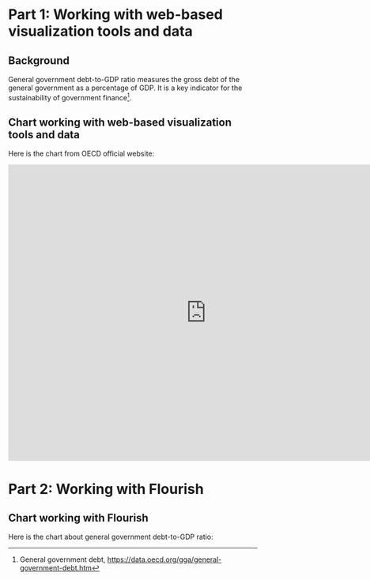 # Part 1: Working with web-based visualization tools and data
## Background
General government debt-to-GDP ratio measures the gross debt of the general government as a percentage of GDP. It is a key indicator for the sustainability of government finance[^1]. 
## Chart working with web-based visualization tools and data
Here is the chart from OECD official website:
<iframe src="https://data.oecd.org/chart/6XKi" width="800" height="600" style="border: 0" mozallowfullscreen="true" webkitallowfullscreen="true" allowfullscreen="true"><a href="https://data.oecd.org/chart/6XKi" target="_blank">OECD Chart: General government debt, Total, % of GDP, Annual, 2020</a></iframe>

[^1]: General government debt, https://data.oecd.org/gga/general-government-debt.htm



# Part 2: Working with Flourish
## Chart working with Flourish
Here is the chart about general government debt-to-GDP ratio:
<div class="flourish-embed flourish-chart" data-src="visualisation/12550638"><script src="https://public.flourish.studio/resources/embed.js"></script></div>
